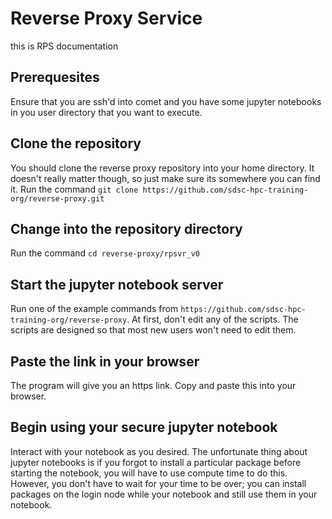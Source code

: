 # Reverse Proxy Service

this is RPS documentation

## Prerequesites
Ensure that you are ssh'd into comet and you have some jupyter notebooks in you user directory that you want to execute.

## Clone the repository
You should clone the reverse proxy repository into your home directory. It doesn't really matter though, so just make sure its somewhere you can find it.
Run the command `git clone https://github.com/sdsc-hpc-training-org/reverse-proxy.git`

## Change into the repository directory
Run the command `cd reverse-proxy/rpsvr_v0`

## Start the jupyter notebook server
Run one of the example commands from `https://github.com/sdsc-hpc-training-org/reverse-proxy`.
At first, don't edit any of the scripts. The scripts are designed so that most new users won't need to edit them.

## Paste the link in your browser
The program will give you an https link. Copy and paste this into your browser.

## Begin using your secure jupyter notebook
Interact with your notebook as you desired. The unfortunate thing about jupyter notebooks is if you forgot to install a particular package before starting the notebook, you will have to use compute time to do this. However, you don't have to wait for your time to be over; you can install packages on the login node while your notebook and still use them in your notebook.
